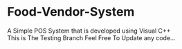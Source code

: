 # Food-Vendor-System
A Simple POS System that is developed using Visual C++<br/>
This is The Testing Branch Feel Free To Update any code...
